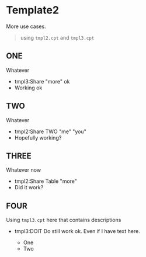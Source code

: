 # Template2
More use cases.

> using `tmpl2.cpt` and `tmpl3.cpt`

## ONE
Whatever

 * tmpl3:Share "more" ok
 * Working ok

## TWO
Whatever

 * tmpl2:Share TWO "me" "you"
 * Hopefully working? 

## THREE
Whatever now

 * tmpl2:Share Table "more"
 * Did it work?

## FOUR
Using `tmpl3.cpt` here that contains descriptions

  * tmpl3:DOIT
    Do still work ok. Even if I have text here. 

    * One
    * Two

  
